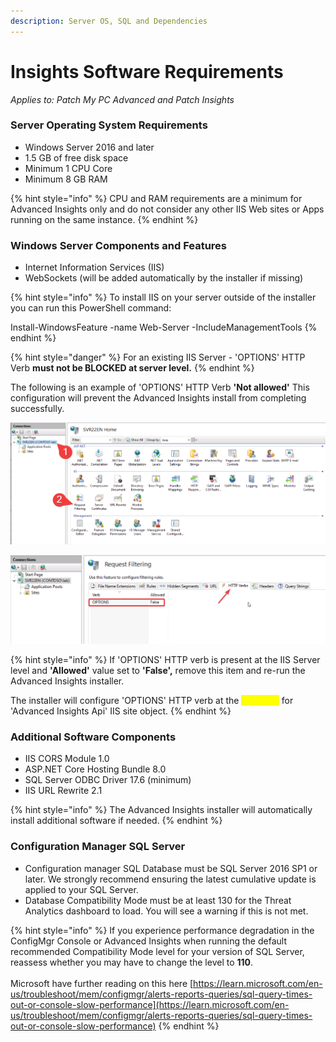 ```yaml
---
description: Server OS, SQL and Dependencies
---
```


# Insights Software Requirements

_Applies to: Patch My PC Advanced and Patch Insights_

### Server Operating System Requirements <a href="#server-operating-system-requirements" id="server-operating-system-requirements"></a>

* Windows Server 2016 and later
* 1.5 GB of free disk space
* Minimum 1 CPU Core
* Minimum 8 GB RAM

{% hint style="info" %}
CPU and RAM requirements are a minimum for Advanced Insights only and do not consider any other IIS Web sites or Apps running on the same instance.
{% endhint %}

### Windows Server Components and Features <a href="#windows-server-components-and-features" id="windows-server-components-and-features"></a>

* Internet Information Services (IIS)
* WebSockets (will be added automatically by the installer if missing)

{% hint style="info" %}
To install IIS on your server outside of the installer you can run this PowerShell command:

Install-WindowsFeature -name Web-Server -IncludeManagementTools
{% endhint %}

{% hint style="danger" %}
For an existing IIS Server - 'OPTIONS' HTTP Verb **must not be BLOCKED at server level.**
{% endhint %}

The following is an example of 'OPTIONS' HTTP Verb **'Not allowed'** This configuration will prevent the Advanced Insights install from completing successfully.

![](/_images/vmconnect_OBXSaNs8bz.png "")

![](/_images/vmconnect_4TA8FfVlNk.png "")

{% hint style="info" %}
If 'OPTIONS' HTTP verb is present at the IIS Server level and **'Allowed'** value set to **'False',** remove this item and re-run the Advanced Insights installer.

The installer will configure 'OPTIONS' HTTP verb at the <mark style="color:yellow;">**site level**</mark> for 'Advanced Insights Api' IIS site object.
{% endhint %}

### Additional Software Components <a href="#additional-software-components-all-will-be-added-automatically-by-the-installer-if-missing" id="additional-software-components-all-will-be-added-automatically-by-the-installer-if-missing"></a>

* IIS CORS Module 1.0
* ASP.NET Core Hosting Bundle 8.0
* SQL Server ODBC Driver 17.6 (minimum)
* IIS URL Rewrite 2.1

{% hint style="info" %}
The Advanced Insights installer will automatically install additional software if needed.
{% endhint %}

### Configuration Manager SQL Server

* Configuration manager SQL Database must be SQL Server 2016 SP1 or later. We strongly recommend ensuring the latest cumulative update is applied to your SQL Server.
* Database Compatibility Mode must be at least 130 for the Threat Analytics dashboard to load. You will see a warning if this is not met.

{% hint style="info" %}
If you experience performance degradation in the ConfigMgr Console or Advanced Insights when running the default recommended Compatibility Mode level for your version of SQL Server, reassess whether you may have to change the level to **110**.\
\
Microsoft have further reading on this here [https://learn.microsoft.com/en-us/troubleshoot/mem/configmgr/alerts-reports-queries/sql-query-times-out-or-console-slow-performance](https://learn.microsoft.com/en-us/troubleshoot/mem/configmgr/alerts-reports-queries/sql-query-times-out-or-console-slow-performance)
{% endhint %}
